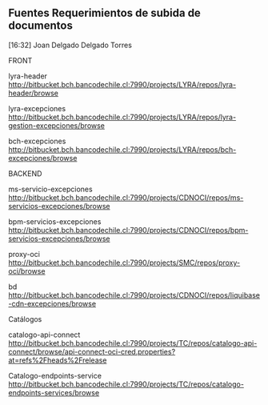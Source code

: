 ## Fuentes Requerimientos de subida de documentos
[16:32] Joan Delgado Delgado Torres

FRONT 

lyra-header
http://bitbucket.bch.bancodechile.cl:7990/projects/LYRA/repos/lyra-header/browse

lyra-excepciones
http://bitbucket.bch.bancodechile.cl:7990/projects/LYRA/repos/lyra-gestion-excepciones/browse

bch-excepciones
http://bitbucket.bch.bancodechile.cl:7990/projects/LYRA/repos/bch-excepciones/browse

 

BACKEND

ms-servicio-excepciones
http://bitbucket.bch.bancodechile.cl:7990/projects/CDNOCI/repos/ms-servicios-excepciones/browse

bpm-servicios-excepciones
http://bitbucket.bch.bancodechile.cl:7990/projects/CDNOCI/repos/bpm-servicios-excepciones/browse

proxy-oci
http://bitbucket.bch.bancodechile.cl:7990/projects/SMC/repos/proxy-oci/browse

 
bd
http://bitbucket.bch.bancodechile.cl:7990/projects/CDNOCI/repos/liquibase-cdn-excepciones/browse


Catálogos

catalogo-api-connect
http://bitbucket.bch.bancodechile.cl:7990/projects/TC/repos/catalogo-api-connect/browse/api-connect-oci-cred.properties?at=refs%2Fheads%2Frelease

Catalogo-endpoints-service
http://bitbucket.bch.bancodechile.cl:7990/projects/TC/repos/catalogo-endpoints-services/browse